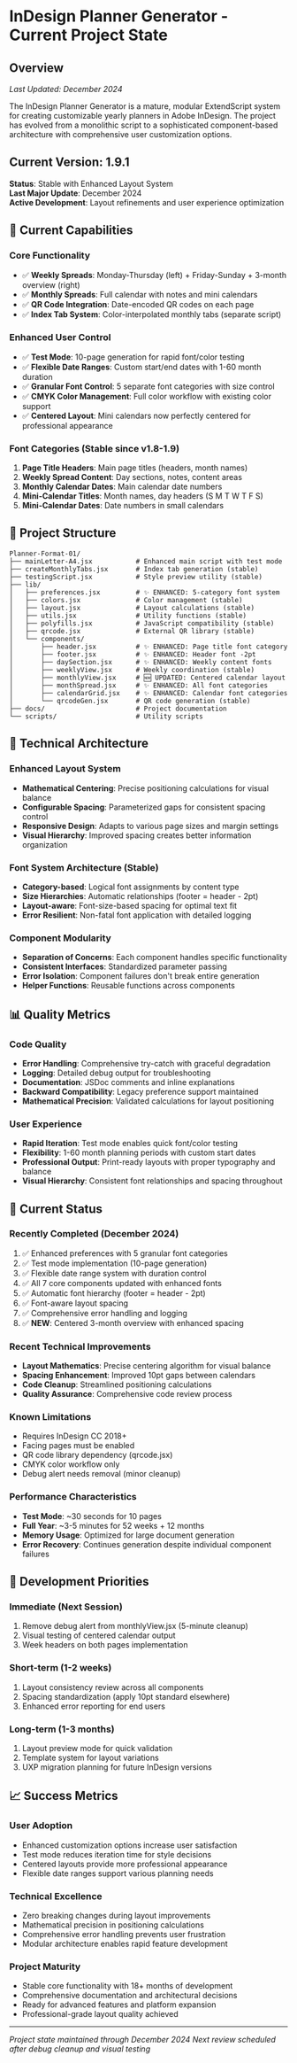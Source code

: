 # InDesign Planner Generator - Current Project State

## Overview
*Last Updated: December 2024*

The InDesign Planner Generator is a mature, modular ExtendScript system for creating customizable yearly planners in Adobe InDesign. The project has evolved from a monolithic script to a sophisticated component-based architecture with comprehensive user customization options.

## Current Version: 1.9.1
**Status**: Stable with Enhanced Layout System  
**Last Major Update**: December 2024  
**Active Development**: Layout refinements and user experience optimization

## 🎯 Current Capabilities

### Core Functionality
- ✅ **Weekly Spreads**: Monday-Thursday (left) + Friday-Sunday + 3-month overview (right)
- ✅ **Monthly Spreads**: Full calendar with notes and mini calendars
- ✅ **QR Code Integration**: Date-encoded QR codes on each page
- ✅ **Index Tab System**: Color-interpolated monthly tabs (separate script)

### Enhanced User Control
- ✅ **Test Mode**: 10-page generation for rapid font/color testing
- ✅ **Flexible Date Ranges**: Custom start/end dates with 1-60 month duration
- ✅ **Granular Font Control**: 5 separate font categories with size control
- ✅ **CMYK Color Management**: Full color workflow with existing color support
- ✅ **Centered Layout**: Mini calendars now perfectly centered for professional appearance

### Font Categories (Stable since v1.8-1.9)
1. **Page Title Headers**: Main page titles (headers, month names)
2. **Weekly Spread Content**: Day sections, notes, content areas
3. **Monthly Calendar Dates**: Main calendar date numbers
4. **Mini-Calendar Titles**: Month names, day headers (S M T W T F S)
5. **Mini-Calendar Dates**: Date numbers in small calendars

## 📁 Project Structure

```
Planner-Format-01/
├── mainLetter-A4.jsx           # Enhanced main script with test mode
├── createMonthlyTabs.jsx       # Index tab generation (stable)
├── testingScript.jsx           # Style preview utility (stable)
├── lib/
│   ├── preferences.jsx         # ✨ ENHANCED: 5-category font system
│   ├── colors.jsx              # Color management (stable)
│   ├── layout.jsx              # Layout calculations (stable)
│   ├── utils.jsx               # Utility functions (stable)
│   ├── polyfills.jsx           # JavaScript compatibility (stable)
│   ├── qrcode.jsx              # External QR library (stable)
│   └── components/
│       ├── header.jsx          # ✨ ENHANCED: Page title font category
│       ├── footer.jsx          # ✨ ENHANCED: Header font -2pt
│       ├── daySection.jsx      # ✨ ENHANCED: Weekly content fonts
│       ├── weeklyView.jsx      # Weekly coordination (stable)
│       ├── monthlyView.jsx     # 🆕 UPDATED: Centered calendar layout
│       ├── monthSpread.jsx     # ✨ ENHANCED: All font categories
│       ├── calendarGrid.jsx    # ✨ ENHANCED: Calendar font categories
│       └── qrcodeGen.jsx       # QR code generation (stable)
├── docs/                       # Project documentation
└── scripts/                    # Utility scripts
```

## 🔧 Technical Architecture

### Enhanced Layout System
- **Mathematical Centering**: Precise positioning calculations for visual balance
- **Configurable Spacing**: Parameterized gaps for consistent spacing control
- **Responsive Design**: Adapts to various page sizes and margin settings
- **Visual Hierarchy**: Improved spacing creates better information organization

### Font System Architecture (Stable)
- **Category-based**: Logical font assignments by content type
- **Size Hierarchies**: Automatic relationships (footer = header - 2pt)
- **Layout-aware**: Font-size-based spacing for optimal text fit
- **Error Resilient**: Non-fatal font application with detailed logging

### Component Modularity
- **Separation of Concerns**: Each component handles specific functionality
- **Consistent Interfaces**: Standardized parameter passing
- **Error Isolation**: Component failures don't break entire generation
- **Helper Functions**: Reusable functions across components

## 📊 Quality Metrics

### Code Quality
- **Error Handling**: Comprehensive try-catch with graceful degradation
- **Logging**: Detailed debug output for troubleshooting
- **Documentation**: JSDoc comments and inline explanations
- **Backward Compatibility**: Legacy preference support maintained
- **Mathematical Precision**: Validated calculations for layout positioning

### User Experience
- **Rapid Iteration**: Test mode enables quick font/color testing
- **Flexibility**: 1-60 month planning periods with custom start dates
- **Professional Output**: Print-ready layouts with proper typography and balance
- **Visual Hierarchy**: Consistent font relationships and spacing throughout

## 🚦 Current Status

### Recently Completed (December 2024)
1. ✅ Enhanced preferences with 5 granular font categories
2. ✅ Test mode implementation (10-page generation)
3. ✅ Flexible date range system with duration control
4. ✅ All 7 core components updated with enhanced fonts
5. ✅ Automatic font hierarchy (footer = header - 2pt)
6. ✅ Font-aware layout spacing
7. ✅ Comprehensive error handling and logging
8. ✅ **NEW**: Centered 3-month overview with enhanced spacing

### Recent Technical Improvements
- **Layout Mathematics**: Precise centering algorithm for visual balance
- **Spacing Enhancement**: Improved 10pt gaps between calendars
- **Code Cleanup**: Streamlined positioning calculations
- **Quality Assurance**: Comprehensive code review process

### Known Limitations
- Requires InDesign CC 2018+
- Facing pages must be enabled
- QR code library dependency (qrcode.jsx)
- CMYK color workflow only
- Debug alert needs removal (minor cleanup)

### Performance Characteristics
- **Test Mode**: ~30 seconds for 10 pages
- **Full Year**: ~3-5 minutes for 52 weeks + 12 months
- **Memory Usage**: Optimized for large document generation
- **Error Recovery**: Continues generation despite individual component failures

## 🎯 Development Priorities

### Immediate (Next Session)
1. Remove debug alert from monthlyView.jsx (5-minute cleanup)
2. Visual testing of centered calendar output
3. Week headers on both pages implementation

### Short-term (1-2 weeks)
1. Layout consistency review across all components
2. Spacing standardization (apply 10pt standard elsewhere)
3. Enhanced error reporting for end users

### Long-term (1-3 months)
1. Layout preview mode for quick validation
2. Template system for layout variations
3. UXP migration planning for future InDesign versions

## 📈 Success Metrics

### User Adoption
- Enhanced customization options increase user satisfaction
- Test mode reduces iteration time for style decisions
- Centered layouts provide more professional appearance
- Flexible date ranges support various planning needs

### Technical Excellence
- Zero breaking changes during layout improvements
- Mathematical precision in positioning calculations
- Comprehensive error handling prevents user frustration
- Modular architecture enables rapid feature development

### Project Maturity
- Stable core functionality with 18+ months of development
- Comprehensive documentation and architectural decisions
- Ready for advanced features and platform expansion
- Professional-grade layout quality achieved

---

*Project state maintained through December 2024*
*Next review scheduled after debug cleanup and visual testing*
